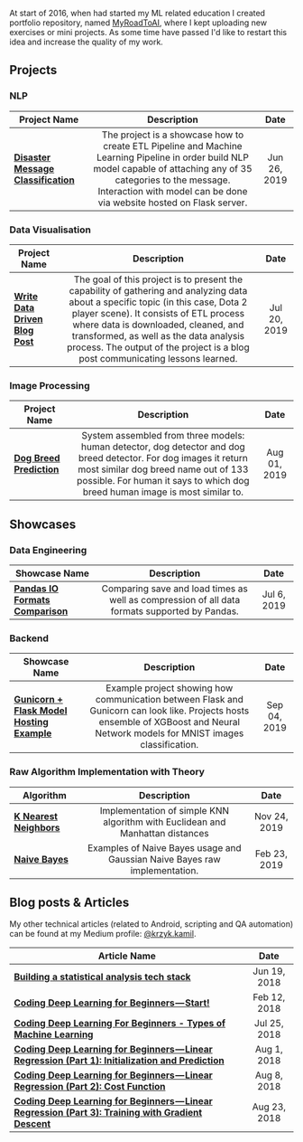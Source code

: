 At start of 2016, when had started my ML related education I created portfolio repository, named [MyRoadToAI](https://github.com/FisherKK/F1sherKK-MyRoadToAI), where I kept uploading new exercises or mini projects. As some time have passed I'd like to restart this idea and increase the quality of my work.

## Projects

### NLP
| Project Name | Description | Date |
| ------------- |:-------------:|:-------------:|
| **[Disaster Message Classification](https://github.com/FisherKK/Portfolio/tree/master/Projects/Disaster-Response-Classification)** | The project is a showcase how to create ETL Pipeline and Machine Learning Pipeline in order build NLP model capable of attaching any of 35 categories to the message. Interaction with model can be done via website hosted on Flask server.| Jun 26, 2019 |

### Data Visualisation
| Project Name | Description | Date |
| ------------- |:-------------:|:-------------:|
| **[Write Data Driven Blog Post](https://github.com/FisherKK/Portfolio/tree/master/Projects/Dota-Analysis)** | The goal of this project is to present the capability of gathering and analyzing data about a specific topic  (in this case, Dota 2 player scene). It consists of ETL process where data is downloaded, cleaned, and transformed, as well as the data analysis process. The output of the project is a blog post communicating lessons learned. | Jul 20, 2019 |

### Image Processing
| Project Name | Description | Date |
| ------------- |:-------------:|:-------------:|
| **[Dog Breed Prediction](https://github.com/FisherKK/Portfolio/tree/master/Projects/Dog-Breed-Prediction)** | System assembled from three models: human detector, dog detector and dog breed detector. For dog images it return most similar dog breed name out of 133 possible. For human it says to which dog breed human image is most similar to. | Aug 01, 2019 |

## Showcases

### Data Engineering
| Showcase Name | Description | Date |
| ------------- |:-------------:|:-------------:|
| **[Pandas IO Formats Comparison](https://github.com/FisherKK/Portfolio/blob/master/Showcases/Data%20Engineering/Pandas%20IO%20Formats%20Comparison/Pandas%20IO%20Formats%20Comparison.ipynb)** | Comparing save and load times as well as compression of all data formats supported by Pandas. | Jul 6, 2019 |

### Backend
| Showcase Name | Description | Date |
| ------------- |:-------------:|:-------------:|
| **[Gunicorn + Flask Model Hosting Example](https://github.com/FisherKK/Portfolio/tree/master/Showcases/Backend/gunicorn-flask-model-hosting)** | Example project showing how communication between Flask and Gunicorn can look like. Projects hosts ensemble of XGBoost and Neural Network models for MNIST images classification. | Sep 04, 2019 |

### Raw Algorithm Implementation with Theory
| Algorithm | Description | Date |
| ------------- |:-------------:|:-------------:|
| **[K Nearest Neighbors](https://github.com/FisherKK/Portfolio/blob/master/Showcases/Machine%20Learning/Raw/K%20Nearest%20Neighbors%20-%20Raw%20Implementation.ipynb)** | Implementation of simple KNN algorithm with Euclidean and Manhattan distances | Nov 24, 2019 |
| **[Naive Bayes](https://github.com/FisherKK/Portfolio/blob/master/Showcases/Machine%20Learning/Raw/Naive%20Bayes%20-%20Raw%20Implementation.ipynb)** | Examples of Naive Bayes usage and Gaussian Naive Bayes raw implementation. | Feb 23, 2019 |


## Blog posts & Articles

My other technical articles (related to Android, scripting and QA automation) can be found at my Medium profile:
[@krzyk.kamil](https://medium.com/@krzyk.kamil).

| Article Name | Date |
| ------------- |:-------------:|
| **[Building a statistical analysis tech stack](https://medium.com/azimolabs/building-a-statistical-analysis-tech-stack-5d27cd5a7ef3)** | Jun 19, 2018 |
| **[Coding Deep Learning for Beginners — Start!](https://towardsdatascience.com/coding-deep-learning-for-beginners-start-a84da8cb5044)** | Feb 12, 2018 |
| **[Coding Deep Learning For Beginners - Types of Machine Learning](https://towardsdatascience.com/coding-deep-learning-for-beginners-types-of-machine-learning-b9e651e1ed9d)** | Jul 25, 2018 |
| **[Coding Deep Learning for Beginners — Linear Regression (Part 1): Initialization and Prediction](https://towardsdatascience.com/coding-deep-learning-for-beginners-linear-regression-part-1-initialization-and-prediction-7a84070b01c8)** | Aug 1, 2018 |
| **[Coding Deep Learning for Beginners — Linear Regression (Part 2): Cost Function](https://towardsdatascience.com/coding-deep-learning-for-beginners-linear-regression-part-2-cost-function-49545303d29f)** | Aug 8, 2018 |
| **[Coding Deep Learning for Beginners — Linear Regression (Part 3): Training with Gradient Descent](https://towardsdatascience.com/coding-deep-learning-for-beginners-linear-regression-gradient-descent-fcd5e0fc077d)** | Aug 23, 2018 |
